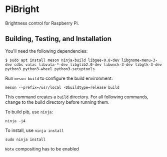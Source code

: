 # PiBright
Brightness control for Raspberry Pi.

## Building, Testing, and Installation

You'll need the following dependencies:

```
$ sudo apt install meson ninja-build libgee-0.8-dev libgnome-menu-3-dev cdbs valac libvala-*-dev libglib2.0-dev libwnck-3-dev libgtk-3-dev python3 python3-wheel python3-setuptools
```

Run `meson build` to configure the build environment:

    meson --prefix=/usr/local -Dbuildtype=release build
    
This command creates a `build` directory. For all following commands, change to
the build directory before running them.

To build pib, use `ninja`:

    ninja -j4

To install, use `ninja install`

    sudo ninja install

`Note` compositing has to be enabled

